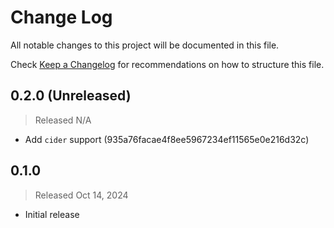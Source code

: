 # Change Log

All notable changes to this project will be documented in this file.

Check [Keep a Changelog](http://keepachangelog.com/) for recommendations on how to structure this file.


## 0.2.0 (Unreleased)
> Released N/A

* Add `cider` support (935a76facae4f8ee5967234ef11565e0e216d32c)

## 0.1.0
> Released Oct 14, 2024

* Initial release
